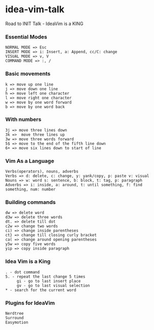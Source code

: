 # idea-vim-talk
Road to INIT Talk - IdeaVim is a KING

### Essential Modes

```
NORMAL MODE => Esc
INSERT MODE => i: Insert, a: Append, cc/C: change
VISUAL MODE => v, V
COMMAND MODE => :, /
```
### Basic movements

```
k => move up one line
j => move down one line
h => move left one character
l => move right one character
w => move by one word forward
b => move by one word back
```

### With numbers

```
3j => move three lines down
3k =>  move three lines up
3w => move three words forward
5$ => move to the end of the fifth line down
6+ => move six lines down to start of line
```

### Vim As a Language

```
Verbs(operators), nouns, adverbs
Verbs => d: delete, c: change, y: yank/copy, p: paste v: visual
Nouns => w: word s: sentence, b: block, t: tag, p: paragraph
Adverbs => i: inside, a: around, t: until something, f: find something, num: number
```

### Building commands

```
dw => delete word
d3w => delete three words
dt. => delete till dot
c2w => change two words
ci) => change inside parentheses
ct} => change till closing curly bracket
ca( => change around opening parentheses
y5w => copy five words
yip => copy inside paragraph
```

### Idea Vim is a King

```
. - dot command
5. - repeat the last change 5 times
     gi - go to last insert place
     gv - go to last visual selection
* - search for the current word
```

### Plugins for IdeaVim

```
Nerdtree
Surround
Easymotion
```